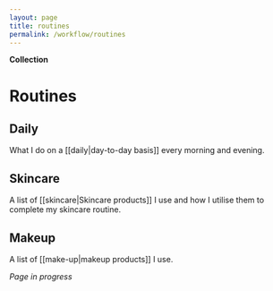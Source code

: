 ```yaml
---
layout: page
title: routines
permalink: /workflow/routines
---
```


<b>Collection</b>

<h1>Routines</h1>

<h2>Daily</h2>

What I do on a [[daily|day-to-day basis]] every morning and evening.

<h2>Skincare</h2>

A list of [[skincare|Skincare products]] I use and how I utilise them to complete my skincare routine.

<h2>Makeup</h2>

A list of [[make-up|makeup products]] I use.

<i>Page in progress</i>

<style>
  .wrapper {
    max-width: 58em;
  }
</style>